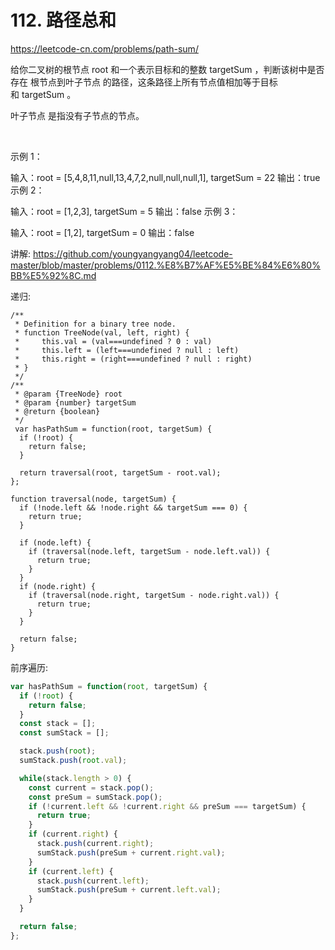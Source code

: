 # 112. 路径总和

https://leetcode-cn.com/problems/path-sum/

给你二叉树的根节点 root 和一个表示目标和的整数 targetSum ，判断该树中是否存在 根节点到叶子节点 的路径，这条路径上所有节点值相加等于目标和 targetSum 。

叶子节点 是指没有子节点的节点。

 

示例 1：


输入：root = [5,4,8,11,null,13,4,7,2,null,null,null,1], targetSum = 22
输出：true
示例 2：


输入：root = [1,2,3], targetSum = 5
输出：false
示例 3：

输入：root = [1,2], targetSum = 0
输出：false


讲解:
https://github.com/youngyangyang04/leetcode-master/blob/master/problems/0112.%E8%B7%AF%E5%BE%84%E6%80%BB%E5%92%8C.md


递归:
```
/**
 * Definition for a binary tree node.
 * function TreeNode(val, left, right) {
 *     this.val = (val===undefined ? 0 : val)
 *     this.left = (left===undefined ? null : left)
 *     this.right = (right===undefined ? null : right)
 * }
 */
/**
 * @param {TreeNode} root
 * @param {number} targetSum
 * @return {boolean}
 */
 var hasPathSum = function(root, targetSum) {
  if (!root) {
    return false;
  }

  return traversal(root, targetSum - root.val);
};

function traversal(node, targetSum) {
  if (!node.left && !node.right && targetSum === 0) {
    return true;
  }

  if (node.left) {
    if (traversal(node.left, targetSum - node.left.val)) {
      return true;
    }
  }
  if (node.right) {
    if (traversal(node.right, targetSum - node.right.val)) {
      return true;
    }
  }

  return false;
}
```

前序遍历:
```js
var hasPathSum = function(root, targetSum) {
  if (!root) {
    return false;
  }
  const stack = [];
  const sumStack = [];

  stack.push(root);
  sumStack.push(root.val);

  while(stack.length > 0) {
    const current = stack.pop();
    const preSum = sumStack.pop();
    if (!current.left && !current.right && preSum === targetSum) {
      return true;
    }
    if (current.right) {
      stack.push(current.right);
      sumStack.push(preSum + current.right.val);
    }
    if (current.left) {
      stack.push(current.left);
      sumStack.push(preSum + current.left.val);
    }
  }

  return false;
};
```
